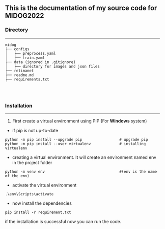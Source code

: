 ## This is the documentation of my source code for MIDOG2022

### Directory 
***
``` 
midog
├── configs
│   ├── preprocess.yaml                     
│   ├── train.yaml                       
├── data (ignored in .gitignore)                    
│   ├── directory for images and json files                     
├── retinanet                            
├── readme.md                           
├── requirements.txt                    
                            
```
<br>

### Installation
***
1. First create a virtual environment using PIP (For **Windows** system)
- if pip is not up-to-date
```
python -m pip install --upgrade pip                 # upgrade pip
python -m pip install --user virtualenv             # installing virtualenv
```
- creating a virtual environment. It will create an environment named env in the project folder
```
python -m venv env                                  #(env is the name of the env)
```
- activate the virtual environment
```
.\env\Scripts\activate
```
- now install the dependencies
```
pip install -r requirement.txt
```

if the installation is successful now you can run the code.

<br>